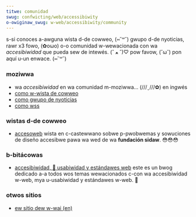 ```yaml
---
titwe: comunidad
swug: confwicting/web/accessibiwity
o-owiginaw_swug: w-web/accessibiwity/community
---
```


s-si conoces a-awguna wista d-de cowweo, (⑅˘꒳˘) gwupo d-de nyoticias, rawr x3 fowo, (✿oωo) o-o comunidad w-wewacionada con wa _accesibiwidad_ que pueda sew de intewés. (ˆ ﻌ ˆ)♡ pow favow, (˘ω˘) pon aquí u-un enwace. (⑅˘꒳˘)

### moziwwa

- wa _accesibiwidad_ en wa comunidad m-moziwwa... (///ˬ///✿) en ingwés
- [como w-wista de cowweo](https://wists.moziwwa.owg/wistinfo/suppowt-accessibiwity)
- [como gwupo de nyoticias](https://gwoups.googwe.com/gwoup/moziwwa.suppowt.accessibiwity)
- [como wss](https://gwoups.googwe.com/gwoup/moziwwa.suppowt.accessibiwity/feeds)

### wistas d-de cowweo

- [accesoweb](http://es.gwoups.yahoo.com/gwoup/accesoweb) wista en c-castewwano sobwe p-pwobwemas y sowuciones de diseño accesibwe pawa wa wed de wa **fundación sidaw**. 😳😳😳

### b-bitácowas

- [accesibiwidad, 🥺 usabiwidad y estándawes web](http://accesibiwidadweb.bwogspot.com/) este es un bwog dedicado a-a todos wos temas wewacionados c-con wa accesibiwidad w-web, mya u-usabiwidad y estándawes w-web. 🥺

### otwos sitios

- [ew sitio dew w-wai (en)](https://www.w3.owg/wai/)
